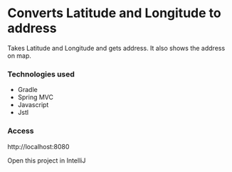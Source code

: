 # Converts Latitude and Longitude to address

Takes Latitude and Longitude and gets address. It also shows the address on map.

### Technologies used
* Gradle
* Spring MVC
* Javascript
* Jstl


### Access
http://localhost:8080


Open this project in IntelliJ